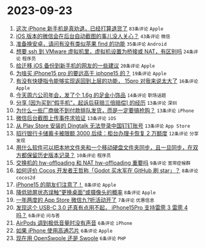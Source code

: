 # 2023-09-23

1. [这次 iPhone 新手机是真劝退，已经打算退货了](https://www.v2ex.com/t/976388) `83条评论` `Apple`
1. [iOS 版本的微信会在后台自动截图的事儿没人关心？](https://www.v2ex.com/t/976391) `43条评论` `微信`
1. [准备换安卓，请问有没有类似苹果 find 的功能](https://www.v2ex.com/t/976422) `35条评论` `Android`
1. [想要 ssh 到 VMware 虚拟机里，虚拟机设置为桥接或 NAT，有区别吗](https://www.v2ex.com/t/976415) `24条评论` `程序员`
1. [给迁移 iOS 备份到新手机的网友的一些建议](https://www.v2ex.com/t/976408) `20条评论` `Apple`
1. [为啥买 iPhone15 pro 的要远高于 iphone15 的？](https://www.v2ex.com/t/976453) `19条评论` `Apple`
1. [有没有快捷指令能够实现返回到上层的功能， 15pro 对我来说太大了](https://www.v2ex.com/t/976381) `16条评论` `Apple`
1. [今天周六公司年会，发了个 1.6g 的足金小饰品](https://www.v2ex.com/t/976418) `14条评论` `职场话题`
1. [分享 [因为买到“假手机”，起诉后获赔三倍赔偿] 的经历](https://www.v2ex.com/t/976456) `13条评论` `深圳`
1. [为什么一些厂商做不到付款排队发货，而是一定要搞抢购？](https://www.v2ex.com/t/976444) `13条评论` `iPhone`
1. [微信后台截图上传事件求验证](https://www.v2ex.com/t/976413) `13条评论` `iOS`
1. [从 Play Store 安装的 Dingtalk 无法登录中国钉钉账号](https://www.v2ex.com/t/976409) `13条评论` `App Store`
1. [招行银行卡储蓄卡被限额 3000 后续：柜台办理卡恢复 2 万额度](https://www.v2ex.com/t/976399) `12条评论` `分享发现`
1. [用什么软件可以把本地文件夹和一个移动硬盘文件夹同步，且一旦同步，在双方都保留历史版本记录？](https://www.v2ex.com/t/976429) `10条评论` `程序员`
1. [交换机的 hw-offloading 和 NAT hw-offloading 重要吗](https://www.v2ex.com/t/976438) `9条评论` `宽带症候群`
1. [如何评价 Cocos 开发者王哲称「Godot 买水军在 GitHub 刷 star」？](https://www.v2ex.com/t/976405) `8条评论` `cocos2d`
1. [iPhone15 的朋友们注意了！](https://www.v2ex.com/t/976395) `8条评论` `Apple`
1. [降低锁屏状态误触“更换桌面”或摄像头的概率](https://www.v2ex.com/t/976382) `8条评论` `Apple`
1. [一年两度的 App Store 微信九?折活动开了](https://www.v2ex.com/t/976433) `7条评论` `优惠信息`
1. [发现这个 USB-C 3.0 还真有点用不起， iPhone15Pro 支持雷雳 3 雷雳 4 吗？](https://www.v2ex.com/t/976425) `6条评论` `问与答`
1. [AirPods 调到极低音量时没有声音](https://www.v2ex.com/t/976410) `6条评论` `iPhone`
1. [如果 iPhone 使用高通芯片](https://www.v2ex.com/t/976401) `6条评论` `Apple`
1. [现在用 OpenSwoole 还是 Swoole](https://www.v2ex.com/t/976393) `6条评论` `PHP`
